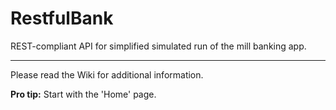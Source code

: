 # RestfulBank
REST-compliant API for simplified simulated run of the mill banking app.
___
Please read the Wiki for additional information.

**Pro tip:** Start with the 'Home' page.
